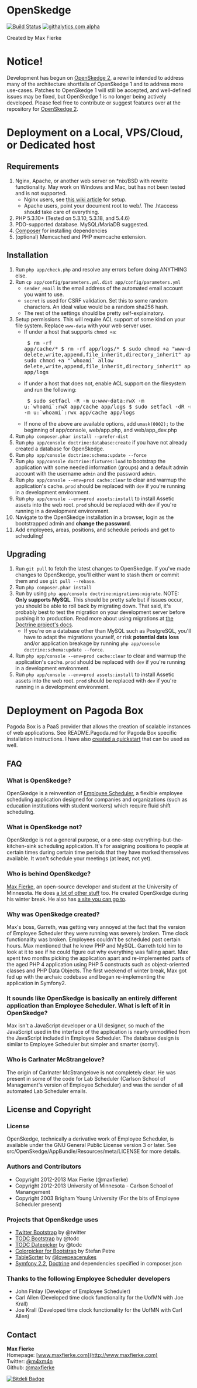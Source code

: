 # OpenSkedge
[![Build Status](https://travis-ci.org/OfficeStack/OpenSkedge.png)](https://travis-ci.org/OfficeStack/OpenSkedge)
[![githalytics.com alpha](https://cruel-carlota.pagodabox.com/d3ee5bf3c0818d24e5e13a4219cf5f2e "githalytics.com")](http://githalytics.com/maxfierke/OpenSkedge)

Created by Max Fierke

# Notice!
Development has begun on [OpenSkedge 2](http://www.officestack.org/2014/12/05/openskedge-2.html), a rewrite intended to address many of the architecture shortfalls of OpenSkedge 1 and to address more use-cases. Patches to OpenSkedge 1 will still be accepted, and well-defined issues may be fixed, but OpenSkedge 1 is no longer being actively developed. Please feel free to contribute or suggest features over at the repository for [OpenSkedge 2](https://github.com/OfficeStack/OpenSkedge2).

# Deployment on a Local, VPS/Cloud, or Dedicated host
## Requirements
1.  Nginx, Apache, or another web server on *nix/BSD with rewrite functionality. May work on Windows and Mac, but has not been tested and is not supported.
    * Nginx users, see [this wiki article](https://github.com/maxfierke/OpenSkedge/wiki/Setting-up-on-Nginx-with-PHP-FPM-on-Linux) for setup.
    * Apache users, point your document root to web/. The .htaccess should take care of everything.
2.  PHP 5.3.10+ (Tested on 5.3.10, 5.3.18, and 5.4.6)
3.  PDO-supported database. MySQL/MariaDB suggested.
4.  [Composer](http://getcomposer.org) for installing dependencies
5.  (optional) Memcached and PHP memcache extension.

## Installation
1.  Run `php app/check.php` and resolve any errors before doing ANYTHING else.
2.  Run `cp app/config/parameters.yml.dist app/config/parameters.yml`
    * `sender_email` is the email address of the automated email account you want to use.
    * `secret` is used for CSRF validation. Set this to some random characters. An ideal value would be a random sha256 hash.
    * The rest of the settings should be pretty self-explainatory.
3.  Setup permissions. This will require ACL support of some kind on your file system. Replace `www-data` with your web server user.
    * If under a host that supports `chmod +a`:<pre>
        $ rm -rf app/cache/*
        $ rm -rf app/logs/*
        $ sudo chmod +a "www-data allow delete,write,append,file_inherit,directory_inherit" app/cache app/logs
        $ sudo chmod +a "\`whoami\` allow delete,write,append,file_inherit,directory_inherit" app/cache app/logs</pre>
    * If under a host that does not, enable ACL support on the filesystem and run the following:<pre>
        $ sudo setfacl -R -m u:www-data:rwX -m u:\`whoami\`:rwX app/cache app/logs
        $ sudo setfacl -dR -m u:www-data:rwx -m u:\`whoami\`:rwx app/cache app/logs</pre>
    * If none of the above are available options, add `umask(0002);` to the beginning of app/console, web/app.php, and web/app_dev.php
4.  Run `php composer.phar install --prefer-dist`
5.  Run `php app/console doctrine:database:create` if you have not already created a database for OpenSkedge.
6.  Run `php app/console doctrine:schema:update --force`
7.  Run `php app/console doctrine:fixtures:load` to bootstrap the application with some needed information (groups) and a default admin account with the username `admin` and the password `admin`.
8.  Run `php app/console --env=prod cache:clear` to clear and warmup the application's cache. `prod` should be replaced with `dev` if you're running in a development environment.
9.  Run `php app/console --env=prod assets:install` to install Assetic assets into the web root. `prod` should be replaced with `dev` if you're running in a development environment.
10.  Navigate to the OpenSkedge installation in a browser, login as the bootstrapped admin and **change the password**.
11.  Add employees, areas, positions, and schedule periods and get to scheduling!

## Upgrading
1.  Run `git pull` to fetch the latest changes to OpenSkedge. If you've made changes to OpenSkedge, you'll either want to stash them or commit them and use `git pull --rebase`.
2.  Run `php composer.phar install`
3.  Run by using `php app/console doctrine:migrations:migrate`. NOTE: **Only supports MySQL**. This should be pretty safe but if issues occur, you should be able to roll back by migrating down. That said, it's probably best to test the migration on your development server before pushing it to production. Read more about using migrations at [the Doctrine project's docs](http://docs.doctrine-project.org/projects/doctrine-migrations/en/latest/index.html).
    *   If you're on a database other than MySQL such as PostgreSQL, you'll have to adapt the migrations yourself, or risk **potential data loss** and/or application breakage by running `php app/console doctrine:schema:update --force`.
4.  Run `php app/console --env=prod cache:clear` to clear and warmup the application's cache. `prod` should be replaced with `dev` if you're running in a development environment.
5.  Run `php app/console --env=prod assets:install` to install Assetic assets into the web root. `prod` should be replaced with `dev` if you're running in a development environment.

# Deployment on Pagoda Box
Pagoda Box is a PaaS provider that allows the creation of scalable instances of web applications.
See README.Pagoda.md for Pagoda Box specific installation instructions.
I have also [created a quickstart](https://pagodabox.com/cafe/m4xm4n/openskedge) that can be used as well.

## FAQ
### What is OpenSkedge?
OpenSkedge is a reinvention of [Employee Scheduler](http://empscheduler.sourceforge.net), a flexible employee scheduling application designed for companies and organizations (such as education institutions with student workers) which require fluid shift scheduling.

### What is OpenSkedge not?
OpenSkedge is not a general purpose, or a one-stop everything-but-the-kitchen-sink scheduling application. It's for assigning positions to people at certain times during certain time periods that they have marked themselves available. It won't schedule your meetings (at least, not yet).

### Who is behind OpenSkedge?
[Max Fierke](http://www.maxfierke.com), an open-source developer and student at the University of Minnesota. He does [a lot of other stuff](https://github.com/maxfierke/) too. He created OpenSkedge during his winter break. He also has [a site you can go to](http://www.maxfierke.com).

### Why was OpenSkedge created?
Max's boss, Garreth, was getting very annoyed at the fact that the version of Employee Scheduler they were running was severely broken. Time clock functionality was broken. Employees couldn't be scheduled past certain hours. Max mentioned that he knew PHP and MySQL. Garreth told him to look at it to see if he could figure out why everything was falling apart. Max spent two months picking the application apart and re-implemented parts of the aged PHP 4 application using PHP 5 constructs such as object-oriented classes and PHP Data Objects. The first weekend of winter break, Max got fed up with the archaic codebase and began re-implementing the application in Symfony2.

### It sounds like OpenSkedge is basically an entirely different application than Employee Scheduler. What is left of it in OpenSkedge?
Max isn't a JavaScript developer or a UI designer, so much of the JavaScript used in the interface of the application is nearly unmodified from the JavaScript included in Employee Scheduler. The database design is similar to Employee Scheduler but simpler and smarter (sorry!).

### Who is Carlnater McStrangelove?
The origin of Carlnater McStrangelove is not completely clear. He was present in some of the code for Lab Scheduler (Carlson School of Management's version of Employee Scheduler) and was the sender of all automated Lab Scheduler emails.

## License and Copyright
### License
OpenSkedge, technically a derivative work of Employee Scheduler, is available under the GNU General Public License version 3 or later.
See src/OpenSkedge/AppBundle/Resources/meta/LICENSE for more details.

### Authors and Contributors
* Copyright 2012-2013 Max Fierke (@maxfierke)
* Copyright 2012-2013 University of Minnesota - Carlson School of Manangement
* Copyright 2003 Brigham Young University (For the bits of Employee Scheduler present)

### Projects that OpenSkedge uses
* [Twitter Bootstrap](http://twitter.github.com/bootstrap/index.html) by @twitter
* [TODC Bootstrap](https://github.com/todc/todc-bootstrap) by @todc
* [TODC Datepicker](https://github.com/todc/todc-datepicker) by @todc
* [Colorpicker for Bootstrap](http://www.eyecon.ro/bootstrap-colorpicker/) by Stefan Petre
* [TableSorter](http://tablesorter.com/) by [@lovepeacenukes](https://twitter.com/lovepeacenukes)
* [Symfony 2.2](http://symfony.com/), [Doctrine](http://www.doctrine-project.org/) and dependencies specified in composer.json

### Thanks to the following Employee Scheduler developers
* John Finlay (Developer of Employee Scheduler)
* Carl Allen (Developed time clock functionality for the UofMN with Joe Krall)
* Joe Krall (Developed time clock functionality for the UofMN with Carl Allen)

## Contact
**Max Fierke**  
Homepage: [www.maxfierke.com](http://www.maxfierke.com)  
Twitter: [@m4xm4n](http://twitter.com/m4xm4n)  
Github: [@maxfierke](https://github.com/maxfierke)  


[![Bitdeli Badge](https://d2weczhvl823v0.cloudfront.net/maxfierke/openskedge/trend.png)](https://bitdeli.com/free "Bitdeli Badge")

